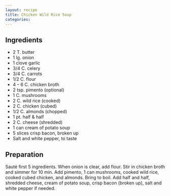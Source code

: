 ```yaml
---
layout: recipe
title: Chicken Wild Rice Soup
categories:
---
```


## Ingredients

- 2 T. butter
- 1 lg. onion
- 1 clove garlic
- 3/4 C. celery
- 3/4 C. carrots
- 1/2 C. flour
- 4 – 6 C. chicken broth
- 2 tsp. pimento (optional)
- 1 C. mushrooms
- 2 C. wild rice (cooked)
- 2 C. chicken (cubed)
- 1/2 C. almonds (chopped)
- 1 pt. half & half
- 2 C. cheese (shredded)
- 1 can cream of potato soup
- 5 slices crisp bacon, broken up
- Salt and white pepper, to taste

## Preparation

Sauté first 5 ingredients. When onion is clear, add flour.  Stir in chicken broth and simmer for 10 min.  Add pimento, 1 can mushrooms, cooked wild rice, cooked cubed chicken, and almonds.  Bring to boil.  Add half and half, shredded cheese, cream of potato soup, crisp bacon (broken up), salt and white pepper if needed.